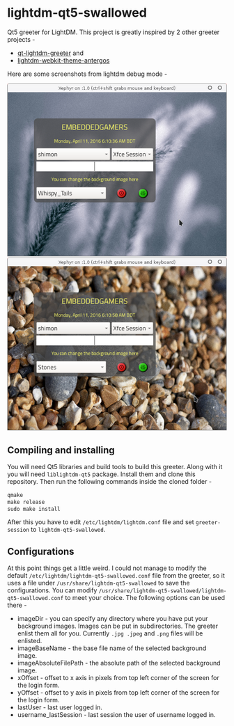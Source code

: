 # lightdm-qt5-swallowed
Qt5 greeter for LightDM. This project is greatly inspired by 2 other greeter projects - 

* [qt-lightdm-greeter](https://github.com/surlykke/qt-lightdm-greeter) and
* [lightdm-webkit-theme-antergos](https://github.com/Antergos/lightdm-webkit-theme-antergos)

Here are some screenshots from lightdm debug mode -

![Screenshot 1](screenshots/Screenshot1.png)
![Screenshot 2](screenshots/Screenshot2.png)

## Compiling and installing
You will need Qt5 libraries and build tools to build this greeter. Along with it you will need ```liblightdm-qt5``` package. Install them and clone this repository. Then run the following commands inside the cloned folder -
```
qmake 
make release
sudo make install
```
After this you have to edit ```/etc/lightdm/lightdm.conf``` file and set ```greeter-session``` to ```lightdm-qt5-swallowed```.

## Configurations 
At this point things get a little weird. I could not manage to modify the default ```/etc/lightdm/lightdm-qt5-swallowed.conf``` file from the greeter, so it uses a file under ```/usr/share/lightdm-qt5-swallowed``` to save the configurations. You can modify ```/usr/share/lightdm-qt5-swallowed/lightdm-qt5-swallowed.conf``` to meet your choice. The following options can be used there -

* imageDir - you can specify any directory where you have put your background images. Images can be put in subdirectories. The greeter enlist them all for you. Currently ```.jpg .jpeg``` and ```.png``` files will be enlisted.
* imageBaseName - the base file name of the selected background image.
* imageAbsoluteFilePath - the absolute path of the selected background image.
* xOffset - offset to x axis in pixels from top left corner of the screen for the login form.
* yOffset - offset to y axis in pixels from top left corner of the screen for the login form.
* lastUser - last user logged in.
* username_lastSession - last session the user of username logged in.

